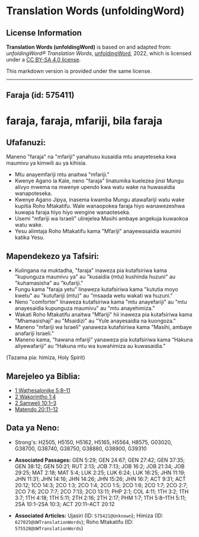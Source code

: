 # Translation Words (unfoldingWord)

## License Information

**Translation Words (unfoldingWord)** is based on and adapted from: _unfoldingWord® Translation Words_, [unfoldingWord](https://unfoldingword.org/utw), 2022, which is licensed under a [CC BY-SA 4.0 license](https://creativecommons.org/licenses/by-sa/4.0/legalcode.en).

This markdown version is provided under the same license.



--------------------------------

## Faraja (id: 575411)

faraja, faraja, mfariji, bila faraja
====================================

Ufafanuzi:
----------

Maneno "faraja" na "mfariji" yanahusu kusaidia mtu anayeteseka kwa maumivu ya kimwili au ya kihisia.

* Mtu anayemfariji mtu anaitwa "mfariji."
* Kwenye Agano la Kale, neno "faraja" linatumika kuelezea jinsi Mungu alivyo mwema na mwenye upendo kwa watu wake na huwasaidia wanapoteseka.
* Kwenye Agano Jipya, inasema kwamba Mungu atawafariji watu wake kupitia Roho Mtakatifu. Wale wanaopokea faraja hiyo wanawezeshwa kuwapa faraja hiyo hiyo wengine wanaoteseka.
* Usemi "mfariji wa Israeli" ulirejelea Masihi ambaye angekuja kuwaokoa watu wake.
* Yesu alimtaja Roho Mtakatifu kama "Mfariji" anayewasaidia waumini katika Yesu.

Mapendekezo ya Tafsiri:
-----------------------

* Kulingana na muktadha, "faraja" inaweza pia kutafsiriwa kama "kupunguza maumivu ya" au "kusaidia (mtu) kushinda huzuni" au "kuhamasisha" au "kufariji."
* Fungu kama "faraja yetu" linaweza kutafsiriwa kama "kututia moyo kwetu" au "kutufariji (mtu)" au "msaada wetu wakati wa huzuni."
* Neno "comforter" linaweza kutafsiriwa kama "mtu anayefariji" au "mtu anayesaidia kupunguza maumivu" au "mtu anayehimiza."
* Wakati Roho Mtakatifu anaitwa "Mfariji" hii inaweza pia kutafsiriwa kama "Mhamasishaji" au "Msaidizi" au "Yule anayesaidia na kuongoza."
* Maneno "mfariji wa Israeli" yanaweza kutafsiriwa kama "Masihi, ambaye anafariji Israeli."
* Maneno kama, “hawana mfariji” yanaweza pia kutafsiriwa kama “Hakuna aliyewafariji” au “Hakuna mtu wa kuwahimiza au kuwasaidia.”

(Tazama pia: himiza, Holy Spirit)

Marejeleo ya Biblia:
--------------------

* [1 Wathesalonike 5:8–11](https://ref.ly/1Thess5:8-1Thess5:11)
* [2 Wakorintho 1:4](https://ref.ly/2Cor1:4)
* [2 Samweli 10:1–3](https://ref.ly/2Sam10:1-2Sam10:3)
* [Matendo 20:11–12](https://ref.ly/Acts20:11-Acts20:12)

Data ya Neno:
-------------

* Strong's: H2505, H5150, H5162, H5165, H5564, H8575, G03020, G38700, G38740, G38750, G38880, G38900, G39310

* **Associated Passages:** GEN 5:29; GEN 24:67; GEN 27:42; GEN 37:35; GEN 38:12; GEN 50:21; RUT 2:13; JOB 7:13; JOB 16:2; JOB 21:34; JOB 29:25; MAT 2:18; MAT 5:4; LUK 2:25; LUK 6:24; LUK 16:25; JHN 11:19; JHN 11:31; JHN 14:16; JHN 14:26; JHN 15:26; JHN 16:7; ACT 9:31; ACT 20:12; 1CO 14:3; 2CO 1:3; 2CO 1:4; 2CO 1:5; 2CO 1:6; 2CO 1:7; 2CO 2:7; 2CO 7:6; 2CO 7:7; 2CO 7:13; 2CO 13:11; PHP 2:1; COL 4:11; 1TH 3:2; 1TH 3:7; 1TH 4:18; 1TH 5:11; 2TH 2:16; 2TH 2:17; PHM 1:7; 1TH 5:8–1TH 5:11; 2SA 10:1–2SA 10:3; ACT 20:11–ACT 20:12
* **Associated Articles:** Ujasiri (ID: `575421@Unknown`); Himiza (ID: `627025@UWTranslationWords`); Roho Mtakatifu (ID: `575528@UWTranslationWords`)

